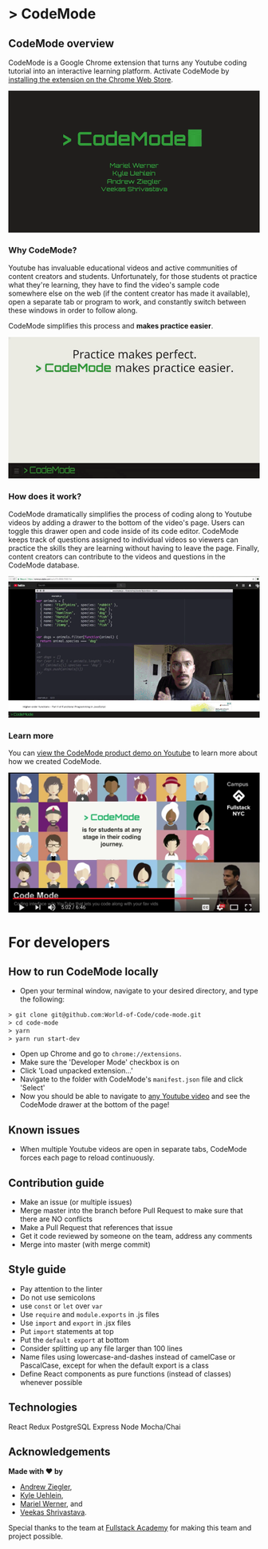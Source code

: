 # > CodeMode

## CodeMode overview

CodeMode is a Google Chrome extension that turns any Youtube coding tutorial into an interactive learning platform. Activate CodeMode by [installing the extension on the Chrome Web Store](https://chrome.google.com/webstore/detail/code-mode/lojikgkcpdeolbgbfcapfpfhofkocnge).

![CodeMode intro gif](public/intro.gif)

### Why CodeMode?

Youtube has invaluable educational videos and active communities of content creators and students. Unfortunately, for those students ot practice what they're learning, they have to find the video's sample code somewhere else on the web (if the content creator has made it available), open a separate tab or program to work, and constantly switch between these windows in order to follow along.

CodeMode simplifies this process and **makes practice easier**.

![CodeMode benefits](public/benefits.gif)

### How does it work?

CodeMode dramatically simplifies the process of coding along to Youtube videos by adding a drawer to the bottom of the video's page. Users can toggle this drawer open and code inside of its code editor. CodeMode keeps track of questions assigned to individual videos so viewers can practice the skills they are learning without having to leave the page. Finally, content creators can contribute to the videos and questions in the CodeMode database.

![CodeMode demonstration](public/features.gif)

### Learn more

You can [view the CodeMode product demo on Youtube](https://youtube.com/watch?v=H9oYe_8Ks9M) to learn more about how we created CodeMode.

![CodeMode product demo on Youtube](public/youtube.jpeg)


# For developers

## How to run CodeMode locally

- Open your terminal window, navigate to your desired directory, and type the following:
```bs
> git clone git@github.com:World-of-Code/code-mode.git
> cd code-mode
> yarn
> yarn run start-dev
```
- Open up Chrome and go to `chrome://extensions`.
- Make sure the 'Developer Mode' checkbox is on
- Click 'Load unpacked extension...'
- Navigate to the folder with CodeMode's `manifest.json` file and click 'Select'
- Now you should be able to navigate to [any Youtube video](https://www.youtube.com/watch?v=H9oYe_8Ks9M) and see the CodeMode drawer at the bottom of the page!

## Known issues

- When multiple Youtube videos are open in separate tabs, CodeMode forces each page to reload continuously.

## Contribution guide

- Make an issue (or multiple issues)
- Merge master into the branch before Pull Request to make sure that there are NO conflicts
- Make a Pull Request that references that issue
- Get it code reviewed by someone on the team, address any comments
- Merge into master (with merge commit)

## Style guide

- Pay attention to the linter
- Do not use semicolons
- use `const` or `let` over `var`
- Use `require` and `module.exports` in .js files
- Use `import` and `export` in .jsx files
- Put `import` statements at top
- Put the `default export` at bottom
- Consider splitting up any file larger than 100 lines
- Name files using lowercase-and-dashes instead of camelCase or PascalCase, except for when the default export is a class
- Define React components as pure functions (instead of classes) whenever possible

## Technologies

React
Redux
PostgreSQL
Express
Node
Mocha/Chai

## Acknowledgements

**Made with ❤ by**
- [Andrew Ziegler](https://github.com/apdjz),
- [Kyle Uehlein](https://github.com/kuehlein),
- [Mariel Werner](https://github.com/marielwerner), and
- [Veekas Shrivastava](https://github.com/veekas).

Special thanks to the team at [Fullstack Academy](https://github.com/fullstackacademy) for making this team and project possible.
